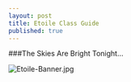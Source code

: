 ```yaml
---
layout: post
title: Etoile Class Guide
published: true
---
```




###The Skies Are Bright Tonight...

![Etoile-Banner.jpg]({{site.baseurl}}/_posts/Etoile-Banner.jpg)

